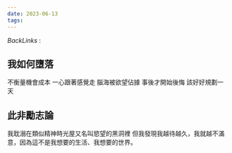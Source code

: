 ```yaml
---
date: 2023-06-13
tags: 
--- 
```

*BackLinks* : 
## 我如何墮落
不衡量機會成本
一心跟著感覺走
腦海被欲望佔據
事後才開始後悔
該好好規劃一天
## 此非勵志論
我耽溺在類似精神時光屋又名叫慾望的黑洞裡
但我發現我越待越久，我就越不滿意，因為這不是我想要的生活、我想要的世界。
